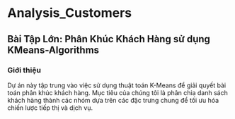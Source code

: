 # Analysis_Customers

## Bài Tập Lớn: Phân Khúc Khách Hàng sử dụng KMeans-Algorithms

### Giới thiệu

Dự án này tập trung vào việc sử dụng thuật toán K-Means để giải quyết bài toán phân khúc khách hàng. Mục tiêu của chúng tôi là phân chia danh sách khách hàng thành các nhóm dựa trên các đặc trưng chung để tối ưu hóa chiến lược tiếp thị và dịch vụ.
